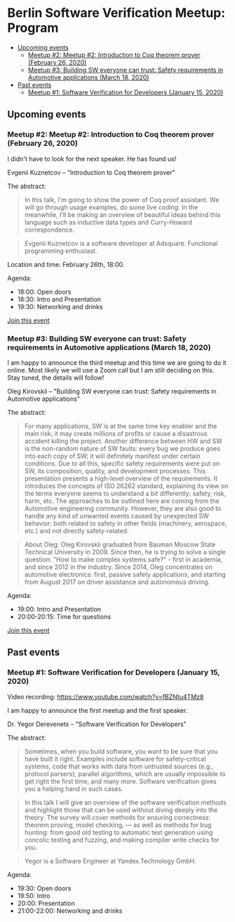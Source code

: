 # Berlin Software Verification Meetup: Program

<!-- START doctoc generated TOC please keep comment here to allow auto update -->
<!-- DON'T EDIT THIS SECTION, INSTEAD RE-RUN doctoc TO UPDATE -->

- [Upcoming events](#upcoming-events)
  - [Meetup #2: Meetup #2: Introduction to Coq theorem prover (February 26, 2020)](#meetup-2-meetup-2-introduction-to-coq-theorem-prover-february-26-2020)
  - [Meetup #3: Building SW everyone can trust: Safety requirements in Automotive applications (March 18, 2020)](#meetup-3-building-sw-everyone-can-trust-safety-requirements-in-automotive-applications-march-18-2020)
- [Past events](#past-events)
  - [Meetup #1: Software Verification for Developers (January 15, 2020)](#meetup-1-software-verification-for-developers-january-15-2020)

<!-- END doctoc generated TOC please keep comment here to allow auto update -->

## Upcoming events

### Meetup #2: Meetup #2: Introduction to Coq theorem prover (February 26, 2020)

I didn't have to look for the next speaker. He has found us!

Evgenii Kuznetcov – "Introduction to Coq theorem prover"

The abstract:

> In this talk, I'm going to show the power of Coq proof assistant. We will go
> through usage examples, do some live coding. In the meanwhile, I'll be making
> an overview of beautiful ideas behind this language such as inductive data
> types and Curry-Howard correspondence.

> Evgenii Kuznetcov is a software developer at Adsquare. Functional programming
> enthusiast.

Location and time: February 26th, 18:00.

Agenda:

- 18:00: Open doors
- 18:30: Intro and Presentation
- 19:30: Networking and drinks

[Join this event](https://www.meetup.com/Berlin-Software-Verification-Meetup/events/268148643)

### Meetup #3: Building SW everyone can trust: Safety requirements in Automotive applications (March 18, 2020)

I am happy to announce the third meetup and this time we are going to do it
online. Most likely we will use a Zoom call but I am still deciding on this.
Stay tuned, the details will follow!

Oleg Kirovskii – "Building SW everyone can trust: Safety requirements in
Automotive applications"

The abstract:

> For many applications, SW is at the same time key enabler and the main risk;
> it may create millions of profits or cause a disastrous accident killing the
> project. Another difference between HW and SW is the non-random nature of SW
> faults: every bug we produce goes into each copy of SW; it will definitely
> manifest under certain conditions. Due to all this, specific safety
> requirements were put on SW, its composition, quality, and development
> processes. This presentation presents a high-level overview of the
> requirements. It introduces the concepts of ISO 26262 standard, explaining its
> view on the terms everyone seems to understand a bit differently: safety,
> risk, harm, etc. The approaches to be outlined here are coming from the
> Automotive engineering community. However, they are also good to handle any
> kind of unwanted events caused by unexpected SW behavior: both related to
> safety in other fields (machinery, aerospace, etc.) and not directly
> safety-related.

> About Oleg: Oleg Kirovskii graduated from Bauman Moscow State Technical
> University in 2009. Since then, he is trying to solve a single question: "How
> to make complex systems safe?" - first in academia, and since 2012 in the
> industry. Since 2014, Oleg concentrates on automotive electronics: first,
> passive safety applications, and starting from August 2017 on driver
> assistance and autonomous driving.

Agenda:

- 19:00: Intro and Presentation
- 20:00-20:15: Time for questions

[Join this event](https://www.meetup.com/Berlin-Software-Verification-Meetup/events/268653585)

## Past events

### Meetup #1: Software Verification for Developers (January 15, 2020)

Video recording: https://www.youtube.com/watch?v=fBZNtu4TMz8

I am happy to announce the first meetup and the first speaker.

Dr. Yegor Derevenets – "Software Verification for Developers"

The abstract:

> Sometimes, when you build software, you want to be sure that you have built it
> right. Examples include software for safety-critical systems, code that works
> with data from untrusted sources (e.g., protocol parsers), parallel
> algorithms, which are usually impossible to get right the first time, and many
> more. Software verification gives you a helping hand in such cases.

> In this talk I will give an overview of the software verification methods and
> highlight those that can be used without diving deeply into the theory. The
> survey will cover methods for ensuring correctness: theorem proving, model
> checking, — as well as methods for bug hunting: from good old testing to
> automatic test generation using concolic testing and fuzzing, and making
> compiler write checks for you.

> Yegor is a Software Engineer at Yandex.Technology GmbH.

Agenda:

- 19:30: Open doors
- 19:50: Intro
- 20:00: Presentation
- 21:00-22:00: Networking and drinks

